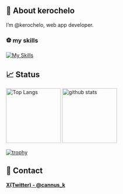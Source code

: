 ## 🤔 About kerochelo
I’m @kerochelo, web app developer.

### ⚽ my skills
[![My Skills](https://skillicons.dev/icons?i=ruby,rails,go,py,ts,nodejs,react,nextjs,vue,nuxtjs,prisma,linux,aws,ansible,github,kubernetes,docker,vim,neovim&perline=10)](https://skillicons.dev)

## 📈 Status
<p align="left"> 
  <img alt="Top Langs" height="150px" src="https://github-readme-stats.vercel.app/api/top-langs/?username=kerochelo&layout=compact&count_private=true&show_icons=true&theme=gotham" />
  <img alt="github stats" height="150px" src="https://github-readme-stats.vercel.app/api?username=kerochelo&count_private=true&show_icons=true&theme=gotham" />
</p>

[![trophy](https://github-profile-trophy.vercel.app/?username=kerochelo&theme=gotham&column=7
)](https://github.com/kerochelo/github-profile-trophy)

## 📨 Contact
**[X(Twitter) - @cannus_k](https://twitter.com/cannus_k)**
